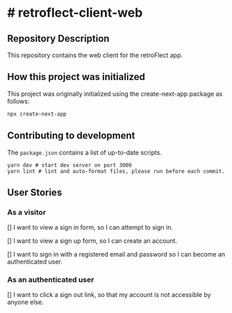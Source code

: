 # # retroflect-client-web

## Repository Description

This repository contains the web client for the retroFlect app.

## How this project was initialized

This project was originally initialized using the create-next-app package as follows:

```bash
npx create-next-app
```

## Contributing to development

The `package.json` contains a list of up-to-date scripts.

```
yarn dev # start dev server on port 3000
yarn lint # lint and auto-format files, please run before each commit.
```

## User Stories

### As a visitor

[] I want to view a sign in form,
so I can attempt to sign in.

[] I want to view a sign up form,
so I can create an account.

[] I want to sign in with a registered email and password
so I can become an authenticated user.

### As an authenticated user

[] I want to click a sign out link,
so that my account is not accessible by anyone else.
